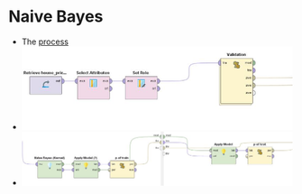 # Naive Bayes
* The [process](naive_bayes.xml)
* <img src="naive_bayes1.JPG" width="700">
* <img src="naive_bayes2.JPG" width="700">
